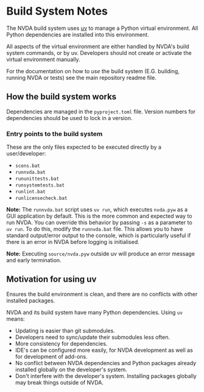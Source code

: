 # Build System Notes

The NVDA build system uses [uv](https://docs.astral.sh/uv/) to manage a Python virtual environment.
All Python dependencies are installed into this environment.

All aspects of the virtual environment are either handled by NVDA's build system commands, or by uv.
Developers should not create or activate the virtual environment manually.

For the documentation on how to _use_ the build system (E.G. building,
running NVDA or tests) see the main repository readme file.

## How the build system works

Dependencies are managed in the `pyproject.toml` file.
Version numbers for dependencies should be used to lock in a version.

### Entry points to the build system

These are the only files expected to be executed directly by a user/developer:

- `scons.bat`
- `runnvda.bat`
- `rununittests.bat`
- `runsystemtests.bat`
- `runlint.bat`
- `runlicensecheck.bat`

**Note:** The `runnvda.bat` script uses `uv run`, which executes `nvda.pyw` as a GUI application by default.
This is the more common and expected way to run NVDA.
You can override this behavior by passing `-s` as a parameter to `uv run`.
To do this, modify the `runnvda.bat` file.
This allows you to have standard output/error output to the console, which is particularly useful if there is an error in NVDA before logging is initialised.

**Note:** Executing `source/nvda.pyw` outside uv will produce an error message
and early termination.

## Motivation for using uv

Ensures the build environment is clean, and there are no conflicts with other installed packages.

NVDA and its build system have many Python dependencies.
Using `uv` means:

- Updating is easier than git submodules.
- Developers need to sync/update their submodules less often.
- More consistency for dependencies.
- IDE's can be configured more easily, for NVDA development as well as for development of add-ons.
- No conflict between NVDA dependencies and Python packages already installed globally on the
  developer's system.
- Don't interfere with the developer's system. Installing packages globally may break things
  outside of NVDA.
